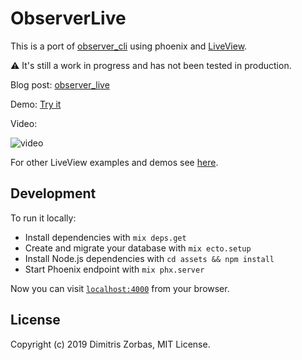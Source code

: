 # ObserverLive

This is a port of [observer_cli][observer_cli] using phoenix and [LiveView][liveview].

:warning: It's still a work in progress and has not been tested in production.

Blog post: [observer_live][observer_live]

Demo: [Try it][demo]

Video:

![video](https://i.imgur.com/VVhUvMg.gif)

For other LiveView examples and demos see [here](https://tefter.io/zorbash/lists/phoenix-liveview-examples).

## Development

To run it locally:

* Install dependencies with `mix deps.get`
* Create and migrate your database with `mix ecto.setup`
* Install Node.js dependencies with `cd assets && npm install`
* Start Phoenix endpoint with `mix phx.server`

Now you can visit [`localhost:4000`](http://localhost:4000) from your browser.

## License

Copyright (c) 2019 Dimitris Zorbas, MIT License.

[observer_cli]: https://github.com/zhongwencool/observer_cli
[phoenix]: https://github.com/phoenixframework/phoenix
[demo]: https://liveview.zorbash.com
[liveview]: https://github.com/phoenixframework/phoenix_live_view
[observer_live]: https://zorbash.com/post/observer-live/
